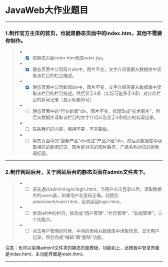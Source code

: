 # JavaWeb大作业题目

------


### 1.制作官方主页的首页，也就是静态页面中的index.htm，其他不需要你制作。
> * - [x] 把静态页面index.htm改成index.jsp。
> * - [x] 静态页面中公司简介div中，图片不变，文字介绍需要从数据库中读取该栏目的栏目描述。
> * - [x] 静态页面中公司新闻div中，图片不变，文字介绍需要从数据库中读取该栏目的栏目描述。然后显示4条（实际可能多于4条）对应此栏目的新闻记录（显示标题即可）
> * - [ ] 静态页面中的“行业新闻”div，图片不变，标题改成“技术服务”，然后从数据库读取该栏目的文字介绍以及显示4条相应的新闻记录。
> * - [ ] 联系我们的内容，保持不变，不需要做。
> * - [ ] 静态页面中的“最新产品“div改成”产品介绍“div，然后从数据库中读取相应的新闻记录，图片是对应的图片路径，产品名称对应的是新闻标题。

---
### 2.制作网站后台，关于网站后台的静态页面在admin文件夹下。
> * - [ ] 首先通过admin/login/login.html，当用户点击登录以后，读取数据库的users表，如果用户名密码正确，则跳到admin/web/main.html，否则返回login.html。
> * - [ ] 修改left中的栏目，修改成“用户管理“、”栏目管理“、“新闻管理”，三个功能点。
> * - [ ] 点击用户管理的时候，中间的表格从数据库中读取信息，显示用户记录，然后完成“编辑“跟“删除”功能。

注意：也可以采用admin1文件夹的静态页面模板，功能如上，此模板中登录界面是index.html，主功能界面是main.html。

---
